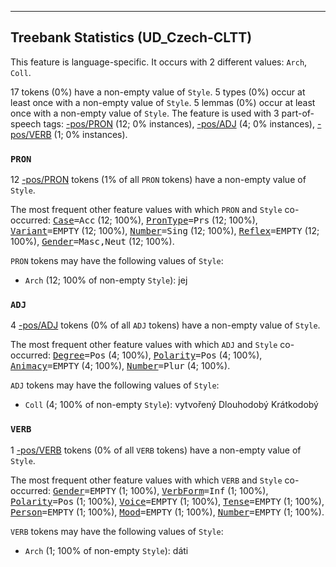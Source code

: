 

--------------------------------------------------------------------------------

## Treebank Statistics (UD_Czech-CLTT)

This feature is language-specific.
It occurs with 2 different values: `Arch`, `Coll`.

17 tokens (0%) have a non-empty value of `Style`.
5 types (0%) occur at least once with a non-empty value of `Style`.
5 lemmas (0%) occur at least once with a non-empty value of `Style`.
The feature is used with 3 part-of-speech tags: [-pos/PRON]() (12; 0% instances), [-pos/ADJ]() (4; 0% instances), [-pos/VERB]() (1; 0% instances).

### `PRON`

12 [-pos/PRON]() tokens (1% of all `PRON` tokens) have a non-empty value of `Style`.

The most frequent other feature values with which `PRON` and `Style` co-occurred: <tt><a href="Case.html">Case</a>=Acc</tt> (12; 100%), <tt><a href="PronType.html">PronType</a>=Prs</tt> (12; 100%), <tt><a href="Variant.html">Variant</a>=EMPTY</tt> (12; 100%), <tt><a href="Number.html">Number</a>=Sing</tt> (12; 100%), <tt><a href="Reflex.html">Reflex</a>=EMPTY</tt> (12; 100%), <tt><a href="Gender.html">Gender</a>=Masc,Neut</tt> (12; 100%).

`PRON` tokens may have the following values of `Style`:

* `Arch` (12; 100% of non-empty `Style`): jej

### `ADJ`

4 [-pos/ADJ]() tokens (0% of all `ADJ` tokens) have a non-empty value of `Style`.

The most frequent other feature values with which `ADJ` and `Style` co-occurred: <tt><a href="Degree.html">Degree</a>=Pos</tt> (4; 100%), <tt><a href="Polarity.html">Polarity</a>=Pos</tt> (4; 100%), <tt><a href="Animacy.html">Animacy</a>=EMPTY</tt> (4; 100%), <tt><a href="Number.html">Number</a>=Plur</tt> (4; 100%).

`ADJ` tokens may have the following values of `Style`:

* `Coll` (4; 100% of non-empty `Style`): vytvořený Dlouhodobý Krátkodobý

### `VERB`

1 [-pos/VERB]() tokens (0% of all `VERB` tokens) have a non-empty value of `Style`.

The most frequent other feature values with which `VERB` and `Style` co-occurred: <tt><a href="Gender.html">Gender</a>=EMPTY</tt> (1; 100%), <tt><a href="VerbForm.html">VerbForm</a>=Inf</tt> (1; 100%), <tt><a href="Polarity.html">Polarity</a>=Pos</tt> (1; 100%), <tt><a href="Voice.html">Voice</a>=EMPTY</tt> (1; 100%), <tt><a href="Tense.html">Tense</a>=EMPTY</tt> (1; 100%), <tt><a href="Person.html">Person</a>=EMPTY</tt> (1; 100%), <tt><a href="Mood.html">Mood</a>=EMPTY</tt> (1; 100%), <tt><a href="Number.html">Number</a>=EMPTY</tt> (1; 100%).

`VERB` tokens may have the following values of `Style`:

* `Arch` (1; 100% of non-empty `Style`): dáti

